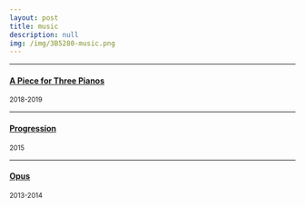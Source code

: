 ```yaml
---
layout: post
title: music
description: null
img: /img/3B5280-music.png
---
```


***
<!--
<br/>

> <sup>“The past is reinvented and becomes the future. But the lineage is everything.” Philip Glass</sup>
>
> <sup>"If there's one thing I really love . . . it's sad music." Danny Elfman</sup>

<br/>

Music has always been interesting to me - I've been playing piano for over twenty five years, and composing music for almost two decades. I've also played various percussion instruments for nearly ten years, and have participated in jazz, wind, and orchestral ensembles between middle school and early college.

In terms of piano, my favorite periods are the late classical and romantic, with Beethoven, Schubert, Mendelssohn, Sibelius, Brahms, Rachmaninoff, and Chopin being some of my favorite composers spanning those eras. 

My own music tends to be in minor, and I particularly like experimenting with melodic structures, traditional orchestration, and synthesized instrumentation. I would say my musical style is strongly influenced by Western art composers (some of whom are listed above), soundtrack composers (such as [Hans Zimmer](http://en.wikipedia.org/wiki/Hans_Zimmer)), and most recently [Philip Glass](http://en.wikipedia.org/wiki/Philip_Glass). Some of my most recent pieces (and fragments of pieces) are provided at the links below. -->

<sub></sub>
<h4><a href="http://soundcloud.com/jared-desjardins/sets/a-piece-for-three-pianos">A Piece for Three Pianos</a></h4>
<sup>2018-2019</sup>

***
<sub></sub>
<h4><a href="http://soundcloud.com/jared-desjardins/sets/progression">Progression</a></h4>
<sup>2015</sup>

***
<sub></sub>
<h4><a href="http://soundcloud.com/jared-desjardins/sets/opus-1">Opus</a></h4>
<sup>2013-2014</sup>
